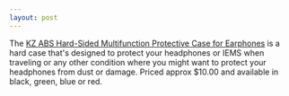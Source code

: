 ```yaml
---
layout: post
---
```


The [KZ ABS Hard-Sided Multifunction Protective Case for Earphones](https://amzn.to/3ggZWrg) is a hard case that's designed to protect your headphones or IEMS when traveling or any other condition where you might want to protect your headphones from dust or damage. Priced approx $10.00 and available in black, green, blue or red.